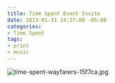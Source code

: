 ```yaml
---
title: Time Spent Event Invite
date: 2013-01-31 14:37:00 -05:00
categories:
- Time Spent
tags:
- print
- music
---
```


![time-spent-wayfarers-15f7ca.jpg](/uploads/time-spent-wayfarers-15f7ca.jpg)